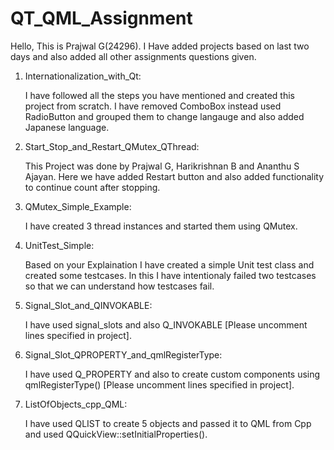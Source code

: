 # QT_QML_Assignment

Hello, This is Prajwal G(24296).
I Have added projects based on last two days and also added all other assignments questions given.

1. Internationalization_with_Qt:

    I have followed all the steps you have mentioned and created this project from scratch.
    I have removed ComboBox instead used RadioButton and grouped them to change langauge and also added Japanese language.
    
2. Start_Stop_and_Restart_QMutex_QThread:

    This Project was done by Prajwal G, Harikrishnan B and Ananthu S Ajayan.
    Here we have added Restart button and also added functionality to continue count after stopping.
    
3. QMutex_Simple_Example:

    I have created 3 thread instances and started them using QMutex.
    
4. UnitTest_Simple:

    Based on your Explaination I have created a simple Unit test class and created some testcases.
    In this I have intentionaly failed two testcases so that we can understand how testcases fail.
    
5. Signal_Slot_and_QINVOKABLE:

    I have used signal_slots and also Q_INVOKABLE [Please uncomment lines specified in project].
   
6. Signal_Slot_QPROPERTY_and_qmlRegisterType:

    I have used Q_PROPERTY and also to create custom components using qmlRegisterType() [Please uncomment lines specified in project].

7. ListOfObjects_cpp_QML:

    I have used QLIST to create 5 objects and passed it to QML from Cpp and used QQuickView::setInitialProperties().
    

    

    
    
